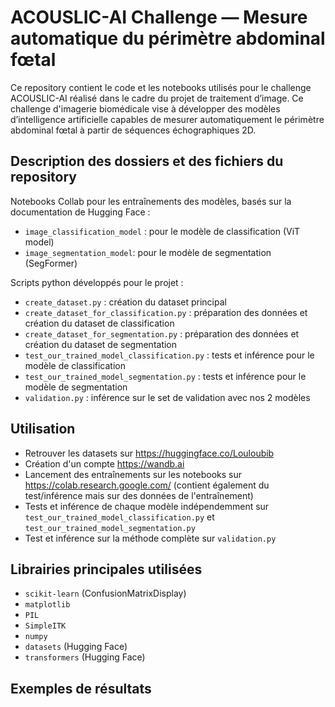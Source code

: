 # ACOUSLIC-AI Challenge — Mesure automatique du périmètre abdominal fœtal
Ce repository contient le code et les notebooks utilisés pour le challenge ACOUSLIC-AI réalisé dans le cadre du projet de traitement d’image. Ce challenge d'imagerie biomédicale vise à développer des modèles d’intelligence artificielle capables de mesurer automatiquement le périmètre abdominal fœtal à partir de séquences échographiques 2D.

## Description des dossiers et des fichiers du repository
Notebooks Collab pour les entraînements des modèles, basés sur la documentation de Hugging Face :
* `image_classification_model`  : pour le modèle de classification (ViT model)
* `image_segmentation_model`: pour le modèle de segmentation (SegFormer)
 
Scripts python développés pour le projet :
* `create_dataset.py` : création du dataset principal
* `create_dataset_for_classification.py` : préparation des données et création du dataset de classification
* `create_dataset_for_segmentation.py` : préparation des données et création du dataset de segmentation
* `test_our_trained_model_classification.py` : tests et inférence pour le modèle de classification
* `test_our_trained_model_segmentation.py` : tests et inférence pour le modèle de segmentation
* `validation.py` : inférence sur le set de validation avec nos 2 modèles

## Utilisation
- Retrouver les datasets sur https://huggingface.co/Louloubib  
- Création d'un compte https://wandb.ai  
- Lancement des entraînements sur les notebooks sur https://colab.research.google.com/ (contient également du test/inférence mais sur des données de l'entraînement)  
- Tests et inférence de chaque modèle indépendemment sur `test_our_trained_model_classification.py` et `test_our_trained_model_segmentation.py`
- Test et inférence sur la méthode complète sur `validation.py`

## Librairies principales utilisées
* `scikit-learn` (ConfusionMatrixDisplay)
* `matplotlib`
* `PIL`
* `SimpleITK`
* `numpy`
* `datasets` (Hugging Face)
* `transformers` (Hugging Face)
  
## Exemples de résultats
